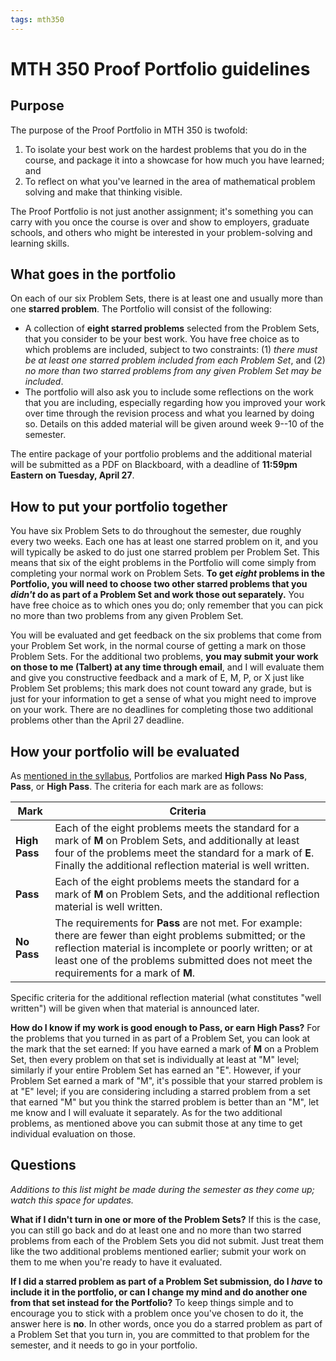 ```yaml
---
tags: mth350
---
```


# MTH 350 Proof Portfolio guidelines 

## Purpose 

The purpose of the Proof Portfolio in MTH 350 is twofold: 

1. To isolate your best work on the hardest problems that you do in the course, and package it into a showcase for how much you have learned; and 
2. To reflect on what you've learned in the area of mathematical problem solving and make that thinking visible. 

The Proof Portfolio is not just another assignment; it's something you can carry with you once the course is over and show to employers, graduate schools, and others who might be interested in your problem-solving and learning skills. 

## What goes in the portfolio 

On each of our six Problem Sets, there is at least one and usually more than one **starred problem**. The Portfolio will consist of the following: 

- A collection of **eight starred problems** selected from the Problem Sets, that you consider to be your best work. You have free choice as to which problems are included, subject to two constraints: (1) *there must be at least one starred problem included from each Problem Set*, and (2) *no more than two starred problems from any given Problem Set may be included*. 
- The portfolio will also ask you to include some reflections on the work that you are including, especially regarding how you improved your work over time through the revision process and what you learned by doing so. Details on this added material will be given around week 9--10 of the semester. 

The entire package of your portfolio problems and the additional material will be submitted as a PDF on Blackboard, with a deadline of **11:59pm Eastern on Tuesday, April 27**. 

## How to put your portfolio together

You have six Problem Sets to do throughout the semester, due roughly every two weeks. Each one has at least one starred problem on it, and you will typically be asked to do just one starred problem per Problem Set. This means that six of the eight problems in the Portfolio will come simply from completing your normal work on Problem Sets. **To get *eight* problems in the Portfolio, you will need to choose two other starred problems that you *didn't* do as part of a Problem Set and work those out separately.** You have free choice as to which ones you do; only remember that you can pick no more than two problems from any given Problem Set. 

You will be evaluated and get feedback on the six problems that come from your Problem Set work, in the normal course of getting a mark on those Problem Sets. For the additional two problems, **you may submit your work on those to me (Talbert) at any time through email**, and I will evaluate them and give you constructive feedback and a mark of E, M, P, or X just like Problem Set problems; this mark does not count toward any grade, but is just for your information to get a sense of what you might need to improve on your work. There are no deadlines for completing those two additional problems other than the April 27 deadline. 


## How your portfolio will be evaluated 

As [mentioned in the syllabus](https://hackmd.io/@rtalbert235/HyqkgcE0P#How-do-I-earn-a-grade-in-the-course), Portfolios are marked **High Pass** **No Pass**, **Pass**, or **High Pass**. The criteria for each mark are as follows: 

| Mark | Criteria | 
| ---- | -------- | 
| **High Pass** | Each of the eight problems meets the standard for a mark of **M** on Problem Sets, and additionally at least four of the problems meet the standard for a mark of **E**. Finally the additional reflection material is well written. | 
| **Pass** | Each of the eight problems meets the standard for a mark of **M** on Problem Sets, and the additional reflection material is well written. | 
| **No Pass** | The requirements for **Pass** are not met. For example: there are fewer than eight problems submitted; or the reflection material is incomplete or poorly written; or at least one of the problems submitted does not meet the requirements for a mark of **M**. | 

Specific criteria for the additional reflection material (what constitutes "well written") will be given when that material is announced later. 

**How do I know if my work is good enough to Pass, or earn High Pass?** For the problems that you turned in as part of a Problem Set, you can look at the mark that the set earned: If you have earned a mark of **M** on a Problem Set, then every problem on that set is individually at least at "M" level; similarly if your entire Problem Set has earned an "E". However, if your Problem Set earned a mark of "M", it's possible that your starred problem is at "E" level; if you are considering including a starred problem from a set that earned "M" but you think the starred problem is better than an "M", let me know and I will evaluate it separately. As for the two additional problems, as mentioned above you can submit those at any time to get individual evaluation on those. 

## Questions

*Additions to this list might be made during the semester as they come up; watch this space for updates.* 

**What if I didn't turn in one or more of the Problem Sets?** If this is the case, you can still go back and do at least one and no more than two starred problems from each of the Problem Sets you did not submit. Just treat them like the two additional problems mentioned earlier; submit your work on them to me when you're ready to have it evaluated. 

**If I did a starred problem as part of a Problem Set submission, do I *have* to include it in the portfolio, or can I change my mind and do another one from that set instead for the Portfolio?** To keep things simple and to encourage you to stick with a problem once you've chosen to do it, the answer here is **no**. In other words, once you do a starred problem as part of a Problem Set that you turn in, you are committed to that problem for the semester, and it needs to go in your portfolio. 